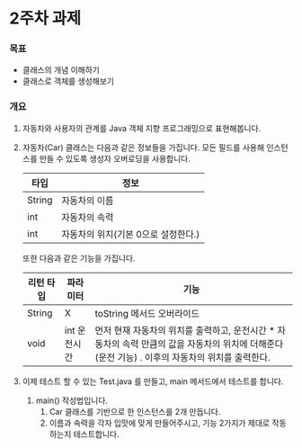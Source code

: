 # 2주차 과제

### 목표

- 클래스의 개념 이해하기
- 클래스로 객체를 생성해보기

### 개요

1. 자동차와 사용자의 관계를 Java 객체 지향 프로그래밍으로 표현해봅니다.

2. 자동차(Car) 클래스는 다음과 같은 정보들을 가집니다. 모든 필드를 사용해 인스턴스를 만들 수 있도록 생성자 오버로딩을 사용합니다.

   | 타입   | 정보                                 |
   | ------ | ------------------------------------ |
   | String | 자동차의 이름                        |
   | int    | 자동차의 속력                        |
   | int    | 자동차의  위치(기본 0으로 설정한다.) |

   또한 다음과 같은 기능을 가집니다.

   | 리턴 타입 | 파라미터     | 기능                                                         |
   | --------- | ------------ | ------------------------------------------------------------ |
   | String    | X            | toString 메서드 오버라이드                                   |
   | void      | int 운전시간 | 먼저 현재 자동차의 위치를 출력하고, 운전시간 * 자동차의 속력 만큼의 값을 자동차의 위치에 더해준다(운전 기능) . 이후의 자동차의 위치를 출력한다. |

3. 이제 테스트 할 수 있는 Test.java 를 만들고, main 메서드에서 테스트를 합니다.

   1. main() 작성법입니다.
      1. Car 클래스를 기반으로 한 인스턴스를 2개 만듭니다.
      2. 이름과 속력을 각자 입맛에 맞게 만들어주시고, 기능 2가지가 제대로 작동하는지 테스트합니다.